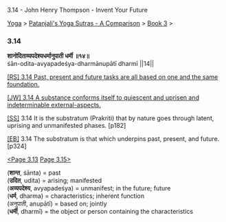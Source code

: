 3.14 - John Henry Thompson - Invent Your Future   
    

[Yoga](../../../yoga.md)‎ > ‎[Patanjali's Yoga Sutras - A Comparison](../../patanjani.md)‎ > ‎[Book 3](../book-3.md)‎ > ‎

### 3.14

**शानोदिताव्यपदेश्यधर्मानुपाती धर्मी ॥१४॥**  
śān-odita-avyapadeśya-dharmānupātī dharmī ||14||  
  
  
[\[RS\] 3.14 Past, present and future tasks are all based on one and the same foundation.](http://www.ashtangayoga.info/philosophy/yoga-sutra-patanjali/chapter-3/item/shan-odita-avyapadeshya-dharmanupati-dharmi/)  
  
[\[JW\] 3.14 A substance conforms itself to quiescent and uprisen and indeterminable external-aspects.](http://books.google.com/books?id=YzFImjtOxUwC&pg=PA224&ci=164%2C790%2C756%2C63&source=bookclip)  
  
[\[SS\]](http://www.amazon.com/Yoga-Sutras-Patanjali-Commentary-Satchidananda/dp/0932040381) 3.14 It is the substratum (Prakriti) that by nature goes through latent, uprising and unmanifested phases. \[p182\]  
  
[\[EB\]](http://www.amazon.com/Yoga-Sutras-Patanjali-Translation-Commentary/dp/0865477361/ref=sr_1_1?ie=UTF8&s=books&qid=1250508322&sr=1-1) 3.14 The substratum is that which underpins past, present, and future. \[p324\]  
  
  
[<Page 3.13](313.md)  [Page 3.15>](315.md)  
  

(**शान्त**, śānta) = past  
(**उदित**, udita) = arising; manifested  
(**अव्यपदेश्य**, avyapadeśya) = unmanifest; in the future; future  
(**धर्म**, dharma) = characteristics; inherent function  
(अनुपाती, anupātī) = based on; jointly  
(**धर्मी**, dharmī) = the object or person containing the characteristics

